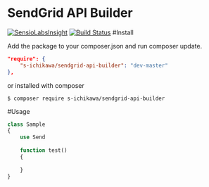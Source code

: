 SendGrid API Builder
====

[![SensioLabsInsight](https://insight.sensiolabs.com/projects/2e3f442f-b537-488e-ab20-1536b54eb768/big.png)](https://insight.sensiolabs.com/projects/2e3f442f-b537-488e-ab20-1536b54eb768)
[![Build Status](https://scrutinizer-ci.com/g/s-ichikawa/sendgrid-api-builder/badges/build.png?b=master)](https://scrutinizer-ci.com/g/s-ichikawa/sendgrid-api-builder/build-status/master)
#Install

Add the package to your composer.json and run composer update.
```json
"require": {
    "s-ichikawa/sendgrid-api-builder": "dev-master"
},
```

or installed with composer
```
$ composer require s-ichikawa/sendgrid-api-builder
```

#Usage
```php
class Sample
{
    use Send
    
    function test()
    {
        
    }
}
```
